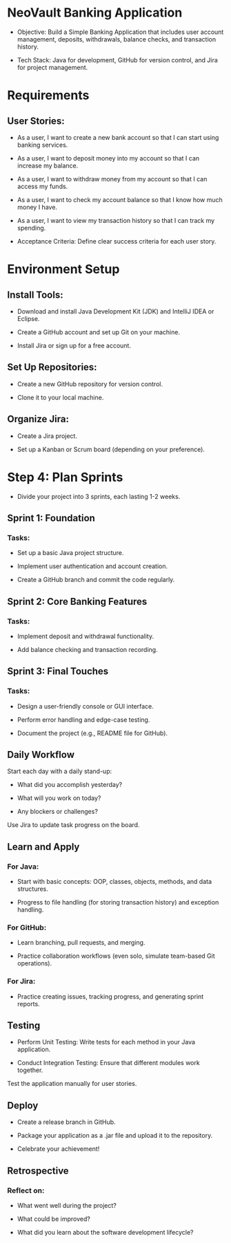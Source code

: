 
# NeoVault Banking Application

- Objective: Build a Simple Banking Application that includes user account management, deposits, withdrawals, balance checks, and transaction history.

- Tech Stack: Java for development, GitHub for version control, and Jira for project management.

# Requirements

## User Stories:

- As a user, I want to create a new bank account so that I can start using banking services.

- As a user, I want to deposit money into my account so that I can increase my balance.

- As a user, I want to withdraw money from my account so that I can access my funds.

- As a user, I want to check my account balance so that I know how much money I have.

- As a user, I want to view my transaction history so that I can track my spending.

- Acceptance Criteria: Define clear success criteria for each user story.

# Environment Setup

## Install Tools:

- Download and install Java Development Kit (JDK) and IntelliJ IDEA or Eclipse.

- Create a GitHub account and set up Git on your machine.

- Install Jira or sign up for a free account.

## Set Up Repositories:

- Create a new GitHub repository for version control.

- Clone it to your local machine.

## Organize Jira:

- Create a Jira project.

- Set up a Kanban or Scrum board (depending on your preference).

# Step 4: Plan Sprints

- Divide your project into 3 sprints, each lasting 1-2 weeks.

## Sprint 1: Foundation

### Tasks:

- Set up a basic Java project structure.

- Implement user authentication and account creation.

- Create a GitHub branch and commit the code regularly.

## Sprint 2: Core Banking Features

### Tasks:

- Implement deposit and withdrawal functionality.

- Add balance checking and transaction recording.

## Sprint 3: Final Touches

### Tasks:

- Design a user-friendly console or GUI interface.

- Perform error handling and edge-case testing.

- Document the project (e.g., README file for GitHub).

## Daily Workflow

Start each day with a daily stand-up:

- What did you accomplish yesterday?

- What will you work on today?

- Any blockers or challenges?

Use Jira to update task progress on the board.

## Learn and Apply

### For Java:

- Start with basic concepts: OOP, classes, objects, methods, and data structures.

- Progress to file handling (for storing transaction history) and exception handling.

### For GitHub:

- Learn branching, pull requests, and merging.

- Practice collaboration workflows (even solo, simulate team-based Git operations).

### For Jira:

- Practice creating issues, tracking progress, and generating sprint reports.

## Testing

- Perform Unit Testing: Write tests for each method in your Java application.

- Conduct Integration Testing: Ensure that different modules work together.

Test the application manually for user stories.

## Deploy

- Create a release branch in GitHub.

- Package your application as a .jar file and upload it to the repository.

- Celebrate your achievement!

## Retrospective

### Reflect on:

- What went well during the project?

- What could be improved?

- What did you learn about the software development lifecycle?
